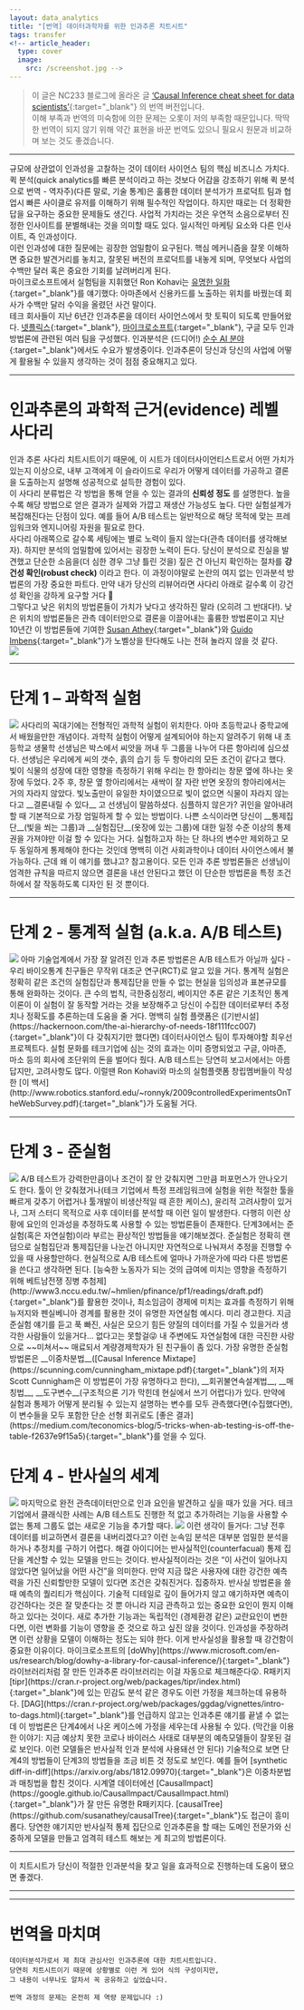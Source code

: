 ```yaml
---
layout: data_analytics
title: "[번역] 데이터과학자를 위한 인과추론 치트시트"
tags: transfer
<!-- article_header:
  type: cover
  image:
    src: /screenshot.jpg -->
---
```


> 이 글은 NC233 블로그에 올라온 글 [‘Causal Inference cheat sheet for data scientists’](https://nc233.com/tag/causal-inference/){:target="_blank"} 의 번역 버전입니다.   
> 이해 부족과 번역의 미숙함에 의한 문제는 오롯이 저의 부족함 때문입니다. 딱딱한 번역이 되지 않기 위해 약간 표현을 바꾼 번역도 있으니 필요시 원문과 비교하며 보는 것도 좋겠습니다.  

---
규모에 상관없이 인과성을 고찰하는 것이 데이터 사이언스 팀의 핵심 비즈니스 가치다.  
퀵 분석(quick analytics를 빠른 분석이라고 하는 것보다 어감을 강조하기 위해 퀵 분석으로 번역 - 역자주)(다른 말로, 기술 통계)은 훌륭한 데이터 분석가가 프로덕트 팀과 협업시 빠른 사이클로 유저를 이해하기 위해 필수적인 작업이다. 하지만 때로는 더 정확한 답을 요구하는 중요한 문제들도 생긴다. 사업적 가치라는 것은 우연적 소음으로부터 진정한 인사이트를 분별해내는 것을 의미할 때도 있다. 일시적인 마케팅 요소와 다른 인사이트, 즉 인과성이다.  
이런 인과성에 대한 질문에는 굉장한 엄밀함이 요구된다. 핵심 메커니즘을 잘못 이해하면 중요한 발견거리를 놓치고, 잘못된 버전의 프로덕트를 내놓게 되며, 무엇보다 사업의 수백만 달러 혹은 중요한 기회를 날려버리게 된다.  
마이크로소프트에서 실험팀을 지휘했던 Ron Kohavi는 [유명한 일화](https://hbr.org/2017/09/the-surprising-power-of-online-experiments){:target="_blank"}를 얘기했다: 아마존에서 신용카드를 노출하는 위치를 바꿨는데 회사가 수백만 달러 수익을 올렸던 사건 말이다.  
테크 회사들이 지난 6년간 인과추론을 데이터 사이언스에서 핫 토픽이 되도록 만들어왔다. [넷플릭스](https://www.youtube.com/watch?v=IlcQzO-enJg){:target="_blank"}, [마이크로소프트](https://www.microsoft.com/en-us/research/blog/dowhy-a-library-for-causal-inference/){:target="_blank"}, 구글 모두 인과 방법론에 관련된 여러 팀을 구성했다. 인과분석은 (드디어!) [순수 AI 분야](https://www.wired.com/story/ai-pioneer-algorithms-understand-why/){:target="_blank"}에서도 수요가 발생중이다. 인과추론이 당신과 당신의 사업에 어떻게 활용될 수 있을지 생각하는 것이 점점 중요해지고 있다.  

---
# 인과추론의 과학적 근거(evidence) 레벨 사다리
인과 추론 사다리 치트시트이기 때문에, 이 시트가 데이터사이언티스트로서 어떤 가치가 있는지 이상으로, 내부 고객에게 이 슬라이드로 우리가 어떻게 데이터를 가공하고 결론을 도출하는지 설명해 성공적으로 설득한 경험이 있다.  
이 사다리 분류법은 각 방법을 통해 얻을 수 있는 결과의 __신뢰성 정도__ 를 설명한다. 높을수록 해당 방법으로 얻은 결과가 실제와 가깝고 재생산 가능성도 높다. 다만 실험설계가 복잡해진다는 단점이 있다. 예를 들어 A/B 테스트는 일반적으로 해당 목적에 맞는 프레임워크와 엔지니어링 자원을 필요로 한다.  
사다리 아래쪽으로 갈수록 세팅에는 별로 노력이 들지 않는다(관측 데이터를 생각해보자). 하지만 분석의 엄밀함에 있어서는 굉장한 노력이 든다. 당신이 분석으로 진실을 발견했고 단순한 소음을(더 심한 경우 그냥 틀린 것을) 짚은 건 아닌지 확인하는 절차를 __강건성 확인(robust check)__ 이라고 한다. 이 과정이야말로 논란의 여지 없는 인과분석 방법론의 가장 중요한 파트다. 만약 내가 당신의 리뷰어라면 사다리 아래로 갈수록 이 강건성 확인을 강하게 요구할 거다 🙂  
그렇다고 낮은 위치의 방법론들이 가치가 낮다고 생각하진 말라 (오히려 그 반대다!). 낮은 위치의 방법론들은 관측 데이터만으로 결론을 이끌어내는 훌륭한 방법론이고 지난 10년간 이 방법론들에 기여한 [Susan Athey](https://athey.people.stanford.edu/){:target="_blank"}와 [Guido Imbens](https://www.gsb.stanford.edu/faculty-research/faculty/guido-w-imbens){:target="_blank"}가 노벨상을 탄다해도 나는 전혀 놀라지 않을 것 같다.  
<img src="https://nc233.com/wp-content/uploads/2020/04/causal_clues_v_moustache_export-1024x652.png">  

---
# 단계 1 – 과학적 실험
<img src="http://nc233.com/wp-content/uploads/2020/04/image-300x177.png">   
사다리의 꼭대기에는 전형적인 과학적 실험이 위치한다. 아마 초등학교나 중학교에서 배웠을만한 개념이다. 과학적 실험이 어떻게 설계되어야 하는지 알려주기 위해 내 초등학교 생물학 선생님은 박스에서 씨앗을 꺼내 두 그룹을 나누어 다른 항아리에 심으셨다. 선생님은 우리에게 씨의 갯수, 흙의 습기 등 두 항아리의 모든 조건이 같다고 했다.  
빛이 식물의 성장에 대한 영향을 측정하기 위해 우리는 한 항아리는 창문 옆에 하나는 옷장에 두었다. 2주 후, 창문 옆 항아리에서는 새싹이 잘 자란 반면 옷장의 항아리에서는 거의 자라지 않았다.  
빛노출만이 유일한 차이였으므로 빛이 없으면 식물이 자라지 않는다고 __결론내릴 수 있다__ 고 선생님이 말씀하셨다.  
심플하지 않은가? 귀인을 알아내려할 때 기본적으로 가장 엄밀하게 할 수 있는 방법이다. 나쁜 소식이라면 당신이 __통제집단__(빛을 쐬는 그룹)과 __실험집단__(옷장에 있는 그룹)에 대한 일정 수준 이상의 통제권을 가져야만 이걸 할 수 있다는 거다. 실험하고자 하는 단 하나의 변수만 제외하고 모두 동일하게 통제해야 한다는 것인데 명백히 이건 사회과학이나 데이터 사이언스에서 불가능하다.  
근데 왜 이 얘기를 했냐고? 참고용이다. 모든 인과 추론 방법론들은 선생님이 엄격한 규칙을 따르지 않으면 결론을 내선 안된다고 했던 이 단순한 방법론을 특정 조건하에서 잘 작동하도록 디자인 된 것 뿐이다.  

---
# 단계 2 - 통계적 실험 (a.k.a. A/B 테스트)
<img src="https://nc233.com/wp-content/uploads/2020/04/image-1-300x117.png">   
아마 기술업계에서 가장 잘 알려진 인과 추론 방법론은 A/B 테스트가 아닐까 싶다 - 우리 바이오통계 친구들은 무작위 대조군 연구(RCT)로 알고 있을 거다. 통계적 실험은 정확히 같은 조건의 실험집단과 통제집단을 만들 수 없는 현실을 임의성과 표본규모를 통해 완화하는 것이다. 큰 수의 법칙, 극한중심정리, 베이지안 추론 같은 기초적인 통계 이론이 이 실험이 잘 동작할 거라는 것을 보장해주고 당신이 수집한 데이터로부터 추정치나 정확도를 추론하는데 도움을 줄 거다.  
명백히 실험 플랫폼은 ([기반시설](https://hackernoon.com/the-ai-hierarchy-of-needs-18f111fcc007){:target="_blank"}이 다 갖춰지기만 했다면) 데이터사이언스 팀이 투자해야할 최우선 프로젝트다. 실험 문화를 테크기업에 심는 것의 효과는 이미 증명되었고 구글, 아마존, 마소 등의 회사에 조단위의 돈을 벌어다 줬다.  
A/B 테스트는 당연히 보고서에서는 아름답지만, 고려사항도 많다. 이럴땐 Ron Kohavi와 마소의 실험플랫폼 창립멤버들이 작성한 [이 백서](http://www.robotics.stanford.edu/~ronnyk/2009controlledExperimentsOnTheWebSurvey.pdf){:target="_blank"}가 도움될 거다.

---
# 단계 3 - 준실험
<img src="https://nc233.com/wp-content/uploads/2020/04/image-2-300x117.png">   
A/B 테스트가 강력한만큼이나 조건이 잘 안 갖춰지면 그만큼 퍼포먼스가 안나오기도 한다. 툴이 안 갖춰졌거나(테크 기업에서 특정 프레임워크에 실험을 위한 적절한 툴을 빠르게 갖추기 어렵거나 툴개발이 비생산적일 때 흔한 케이스), 윤리적 고려사항이 있거나, 그저 스터디 목적으로 사후 데이터를 분석할 때 이런 일이 발생한다. 다행히 이런 상황에 요인의 인과성을 추정하도록 사용할 수 있는 방법론들이 존재한다. 단계3에서는 준실험(혹은 자연실험)이라 부르는 환상적인 방법들을 얘기해보겠다.  
준실험은 정확히 랜덤으로 실험집단과 통제집단을 나눈건 아니지만 자연적으로 나눠져서 추정을 진행할 수 있을 때 사용할만하다. 현실적으로 A/B 테스트에 얼마나 가까운가에 따라 다른 방법론을 쓴다고 생각하면 된다. [능숙한 노동자가 되는 것의 급여에 미치는 영향을 측정하기 위해 베트남전쟁 징병 추첨제](http://www3.nccu.edu.tw/~hmlien/pfinance/pf1/readings/draft.pdf){:target="_blank"}를 활용한 것이나, 최소임금이 경제에 미치는 효과를 측정하기 위해 뉴저지와 펜실베니아 경계를 활용한 것이 유명한 자연실험 예시다.  
미리 경고한다. 지금 준실험 얘기를 듣고 푹 빠진, 사실은 모으기 힘든 양질의 데이터를 가질 수 있을거라 생각한 사람들이 있을거다... 없다고는 못할걸😜 내 주변에도 자연실험에 대한 극진한 사랑으로 ~~미쳐서~~ 매료되서 계량경제학자가 된 친구들이 좀 있다.  
가장 유명한 준실험 방법론은 __이중차분법__([Causal Inference Mixtape](https://scunning.com/cunningham_mixtape.pdf){:target="_blank"}의 저자 Scott Cunnigham은 이 방법론이 가장 유명하다고 한다), __회귀불연속설계법__, __매칭법__, __도구변수__(구조적으론 기가 막힌데 현실에서 쓰기 어렵다)가 있다. 만약에 실험과 통제가 어떻게 분리될 수 있는지 설명하는 변수를 모두 관측했다면(수집했다면), 이 변수들을 모두 포함한 단순 선형 회귀로도 [좋은 결과](https://medium.com/teconomics-blog/5-tricks-when-ab-testing-is-off-the-table-f2637e9f15a5){:target="_blank"}를 얻을 수 있다.  

# 단계 4 - 반사실의 세계
<img src="https://nc233.com/wp-content/uploads/2020/04/image-3-300x119.png">   
마지막으로 완전 관측데이터만으로 인과 요인을 발견하고 싶을 때가 있을 거다. 테크 기업에서 클래식한 사례는 A/B 테스트도 진행한 적 없고 추가하려는 기능을 사용할 수 없는 통제 그룹도 없는 새로운 기능을 추가할 때다.  
<img src="https://nc233.com/wp-content/uploads/2020/04/image-5.png">   
이런 생각이 들거다: 그냥 전후 데이터를 비교하면서 결론을 내버리겠다고? 이런 눈속임 분석은 대부분 엄밀한 분석을 하거나 추정치를 구하기 어렵다. 해결 아이디어는 반사실적인(counterfacual) 통제 집단을 계산할 수 있는 모델을 만드는 것이다. 반사실적이라는 것은 “이 사건이 일어나지 않았다면 일어났을 어떤 사건”을 의미한다. 만약 지금 많은 사용자에 대한 강건한 예측력을 가진 신뢰할만한 모델이 있다면 조건은 갖춰진거다.  
집중하자. 반사실 방법론을 쓸 때 예측의 퀄리티가 핵심이다. 기술적 디테일로 깊이 들어가지 않고 얘기하자면 예측이 강건하다는 것은 잘 맞춘다는 것 뿐 아니라 지금 관측하고 있는 중요한 요인이 뭔지 이해하고 있다는 것이다. 새로 추가한 기능과는 독립적인 (경제환경 같은) 교란요인이 변한다면, 이런 변화를 기능이 영향을 준 것으로 하고 싶진 않을 것이다. 인과성을 주장하려면 이런 상황을 모델이 이해하는 정도는 되야 한다.  
이게 반사실성을 활용할 때 강건함이 중요한 이유이다. 마이크로소프트의 [doWhy](https://www.microsoft.com/en-us/research/blog/dowhy-a-library-for-causal-inference/){:target="_blank"} 라이브러리처럼 잘 만든 인과추론 라이브러리는 이걸 자동으로 체크해준다😲. R패키지 [tipr](https://cran.r-project.org/web/packages/tipr/index.html){:target="_blank"}에 있는 민감도 분석 같은 경우도 이런 가정을 체크하는데 유용하다. [DAG](https://cran.r-project.org/web/packages/ggdag/vignettes/intro-to-dags.html){:target="_blank"}를 언급하지 않고는 인과추론 얘기를 끝낼 수 없는데 이 방법론은 단계4에서 나온 케이스에 가정을 세우는데 사용될 수 있다.  
(막간을 이용한 이야기: 지금 예상치 못한 코로나 바이러스 사태로 대부분의 예측모델들이 잘못된 걸로 보인다. 이런 모델들은 반사실적 인과 분석에 사용돼선 안 된다)  
기술적으로 보면 단계4의 방법들이 단계3의 방법들을 조금 비튼 것 정도로 보인다. 예를 들어 [synthetic diff-in-diff](https://arxiv.org/abs/1812.09970){:target="_blank"}은 이중차분법과 매칭법을 합친 것이다. 시계열 데이터에선 [CausalImpact](https://google.github.io/CausalImpact/CausalImpact.html){:target="_blank"}가 잘 만든 유명한 R패키지다. [causalTree](https://github.com/susanathey/causalTree){:target="_blank"}도 접근이 흥미롭다. 당연한 얘기지만 반사실적 통제 집단으로 인과추론을 할 때는 도메인 전문가와 신중하게 모델을 만들고 엄격히 테스트 해보는 게 최고의 방법론이다.  

---
이 치트시트가 당신이 적절한 인과분석을 찾고 일을 효과적으로 진행하는데 도움이 됐으면 좋겠다.  

---
---
# 번역을 마치며
```
데이터분석가로서 제 최대 관심사인 인과추론에 대한 치트시트입니다.  
당연히 치트시트이기 때문에 상황별로 이런 게 있어 식의 구성이지만,  
그 내용이 너무나도 알차서 꼭 공유하고 싶었습니다.

번역 과정의 문제는 온전히 제 역량 문제입니다 :)  
```
